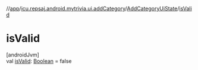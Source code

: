 //[app](../../../index.md)/[icu.repsaj.android.mytrivia.ui.addCategory](../index.md)/[AddCategoryUiState](index.md)/[isValid](is-valid.md)

# isValid

[androidJvm]\
val [isValid](is-valid.md): [Boolean](https://kotlinlang.org/api/latest/jvm/stdlib/kotlin/-boolean/index.html) =
false
